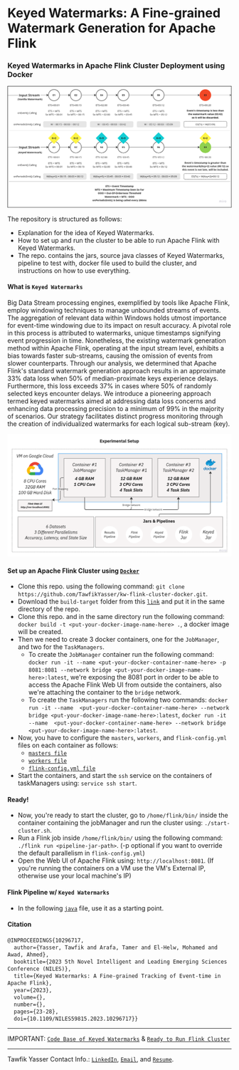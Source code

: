 # Keyed Watermarks: A Fine-grained Watermark Generation for Apache Flink
### Keyed Watermarks in Apache Flink Cluster Deployment using Docker

![Vanilla Vs. Keyed WM](https://github.com/TawfikYasser/Keyed-Watermarks-in-Apache-Flink/blob/main/vanillavskeyedwm.png)

The repository is structured as follows:
* Explanation for the idea of Keyed Watermarks.
* How to set up and run the cluster to be able to run Apache Flink with Keyed Watermarks.
* The repo. contains the jars, source java classes of Keyed Watermarks, pipeline to test with, docker file used to build the cluster, and instructions on how to use everything.

#### What is `Keyed Watermarks` 
Big Data Stream processing engines, exemplified by tools like Apache Flink, employ windowing techniques to manage unbounded streams of events. The aggregation of relevant data within Windows holds utmost importance for event-time windowing due to its impact on result accuracy. A pivotal role in this process is attributed to watermarks, unique timestamps signifying event progression in time. Nonetheless, the existing watermark generation method within Apache Flink, operating at the input stream level, exhibits a bias towards faster sub-streams, causing the omission of events from slower counterparts. Through our analysis, we determined that Apache Flink's standard watermark generation approach results in an approximate $33\%$ data loss when $50\%$ of median-proximate keys experience delays. Furthermore, this loss exceeds $37\%$ in cases where $50\%$ of randomly selected keys encounter delays. We introduce a pioneering approach termed keyed watermarks aimed at addressing data loss concerns and enhancing data processing precision to a minimum of $99\%$ in the majority of scenarios. Our strategy facilitates distinct progress monitoring through the creation of individualized watermarks for each logical sub-stream (key).

![Experimental Setup](https://github.com/TawfikYasser/Keyed-Watermarks-in-Apache-Flink/blob/main/ExperimentalSetup.png)

#### Set up an Apache Flink Cluster using [`Docker`](https://github.com/TawfikYasser/kw-flink-cluster-docker/blob/main/Dockerfile)
* Clone this repo. using the following command: `git clone https://github.com/TawfikYasser/kw-flink-cluster-docker.git`.
* Download the `build-target` folder from this [`link`](https://drive.google.com/drive/folders/1_gEHB0FxrvtpiAGlCqfd4GLXfACmn2As?usp=sharing) and put it in the same directory of the repo.
* Clone this repo. and in the same directory run the following command: `docker build -t <put-your-docker-image-name-here> .`, a docker image will be created.
* Then we need to create 3 docker containers, one for the `JobManager`, and two for the `TaskManagers`.
   * To create the `JobManager` container run the following command: `docker run -it --name <put-your-docker-container-name-here> -p 8081:8081 --network bridge <put-your-docker-image-name-here>:latest`, we're exposing the 8081 port in order to be able to access the Apache Flink Web UI from outside the containers, also we're attaching the container to the `bridge` network.
   * To create the `TaskManagers` run the following two commands: `docker run -it --name  <put-your-docker-container-name-here> --network bridge <put-your-docker-image-name-here>:latest`, `docker run -it --name  <put-your-docker-container-name-here> --network bridge <put-your-docker-image-name-here>:latest`.
* Now, you have to configure the `masters`, `workers`, and `flink-config.yml` files on each container as follows:
   * [`masters file`](https://github.com/TawfikYasser/kw-flink-cluster-docker/blob/main/configurations/masters.txt)
   * [`workers file`](https://github.com/TawfikYasser/kw-flink-cluster-docker/blob/main/configurations/workers.txt)
   * [`flink-config.yml file`](https://github.com/TawfikYasser/kw-flink-cluster-docker/blob/main/configurations/flink-config.yml)
* Start the containers, and start the `ssh` service on the containers of taskManagers using: `service ssh start`.
#### Ready!
* Now, you're ready to start the cluster, go to `/home/flink/bin/` inside the container containing the jobManager and run the cluster using: `./start-cluster.sh`.
* Run a Flink job inside `/home/flink/bin/` using the following command: `./flink run <pipeline-jar-path>`. (-p <parallelism> optional if you want to override the default parallelism in `flink-config.yml`)
* Open the Web UI of Apache Flink using: `http://localhost:8081`. (If you're running the containers on a VM use the VM's External IP, otherwise use your local machine's IP)

#### Flink Pipeline w/ `Keyed Watermarks`
* In the following [`java`](https://github.com/TawfikYasser/kw-flink-cluster-docker/blob/main/pipeline/kw.java) file, use it as a starting point.

#### Citation

```
@INPROCEEDINGS{10296717,
  author={Yasser, Tawfik and Arafa, Tamer and El-Helw, Mohamed and Awad, Ahmed},
  booktitle={2023 5th Novel Intelligent and Leading Emerging Sciences Conference (NILES)}, 
  title={Keyed Watermarks: A Fine-grained Tracking of Event-time in Apache Flink}, 
  year={2023},
  volume={},
  number={},
  pages={23-28},
  doi={10.1109/NILES59815.2023.10296717}}
```
---

IMPORTANT: [`Code Base of Keyed Watermarks`](https://github.com/TawfikYasser/kw-flink-cluster-docker/tree/main/keyed-watermarks-code-base) & [`Ready to Run Flink Cluster`](https://drive.google.com/drive/folders/1_gEHB0FxrvtpiAGlCqfd4GLXfACmn2As)

---
Tawfik Yasser Contact Info.: [`LinkedIn`](https://www.linkedin.com/in/tawfikyasser/), [`Email`](mailto:tyasser@nu.edu.eg), and [`Resume`](https://drive.google.com/file/d/1f_JfUcS0jrBsMIeddgL883GeizyYkBcr/view?usp=sharing).
